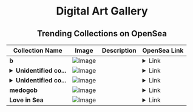 <div align="center">

# Digital Art Gallery

## Trending Collections on OpenSea

| Collection Name                       | Image                                                                                     | Description                       | OpenSea Link                                                                                          |
|---------------------------------------|-------------------------------------------------------------------------------------------|-----------------------------------|--------------------------------------------------------------------------------------------------------|
| **b** | ![Image](https://i.seadn.io/s/raw/files/c17defe12e0ea1cd603439d3e196338f.jpg?w=500&auto=format?w=200&auto=format) |  | <details><summary>Link</summary>[b](https://opensea.io/collection/b-9929)</details> |
| **<details><summary>Unidentified co...</summary>Unidentified contract 1f726612-7229-4dc1-9ecf-b5e406ed793c</details>** | ![Image](https://i.seadn.io/s/raw/files/e9acf51ddce687ccf33c485e916aec1b.jpg?w=500&auto=format?w=200&auto=format) |  | <details><summary>Link</summary>[Unidentified contract 1f726612-7229-4dc1-9ecf-b5e406ed793c](https://opensea.io/collection/unidentified-contract-1f726612-7229-4dc1-9ecf-b5e4)</details> |
| **<details><summary>Unidentified co...</summary>Unidentified contract 079428d3-4bab-44d1-aef9-54c44bf8b83c</details>** | ![Image](https://i.seadn.io/s/raw/files/a837708742ad8afcb35eb60ba787976d.jpg?w=500&auto=format?w=200&auto=format) |  | <details><summary>Link</summary>[Unidentified contract 079428d3-4bab-44d1-aef9-54c44bf8b83c](https://opensea.io/collection/unidentified-contract-079428d3-4bab-44d1-aef9-54c4)</details> |
| **medogob** | ![Image](https://i.seadn.io/s/raw/files/7a35561116528204e3e7cf66591491d2.jpg?w=500&auto=format?w=200&auto=format) |  | <details><summary>Link</summary>[medogob](https://opensea.io/collection/medogob)</details> |
| **Love in Sea** | ![Image](https://i.seadn.io/s/raw/files/88649970c5efc991ef20fc1d04bc0af2.png?w=500&auto=format?w=200&auto=format) |  | <details><summary>Link</summary>[Love in Sea](https://opensea.io/collection/love-in-sea)</details> |

</div>